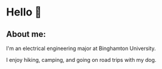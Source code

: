 # Hello 🤖

## About me:

I'm an electrical engineering major at Binghamton University. 

I enjoy hiking, camping, and going on road trips with my dog. 
